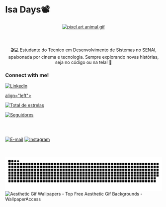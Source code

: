 #                                                               Isa Days📽️
<div align="center">
  <a href="https://git.io/typing-svg">
<img src="https://i.pinimg.com/originals/81/3a/de/813ade99d0c25c4a0b66a92d470cf218.gif" style="max-width: 500px; height: 237px; margin: 0px; width: 346px;" alt="pixel art animal gif">     
  </a>
</div>

<img align="center" alt="" src="./src/header-gif.gif">

#

<p align="center"> 🎬💻 Estudante do Técnico em Desenvolvimento de Sistemas no SENAI, apaixonada por cinema e tecnologia. Sempre explorando novas histórias, seja no código ou na tela! 🚀

<img align="right" alt="" height="190px" src="./src/study.gif">

<h3 align="left">Connect with me!</h3>
<p align="left">
   <a href="https://www.linkedin.com/in/isabella-dias-797a621a2/">
        <img 
            alt="Linkedin" 
            title="Linkedin" 
            src="https://custom-icon-badges.demolab.com/badge/-Meu%20Linkedin-blue?style=for-the-badge&logo=linkedin&logoColor=white"
        />
 <p> align="left">

 <img 
       alt="Total de estrelas" 
       title="Total de estrelas no GitHub" 
       src="https://custom-icon-badges.demolab.com/github/stars/isadias-collab?color=55960c&style=for-the-badge&labelColor=488207&logo=star&label=estrelas"
     />
   </a>

   <a href="https://github.com/isadias-collab?tab=followers">
     <img 
       alt="Seguidores" 
       title="Me siga no GitHub!!" 
       src="https://custom-icon-badges.demolab.com/github/followers/isadias-collab?color=236ad3&labelColor=1155ba&style=for-the-badge&logo=github&label=Seguidores&logoColor=white"
     />
   </a>

</p>

<br/>
<br/>


[![E-mail](https://img.shields.io/badge/-Email-000?style=for-the-badge&logo=microsoft-outlook&logoColor=FF00F6)](mailto:isabelladias753@gmail.com)
[![Instagram](https://img.shields.io/badge/-Instagram-000?style=for-the-badge&logo=instagram&logoColor=FF00F6&color:FFF)](https://www.instagram.com/isinhadiass/)

<br>
<br>
<meta itemprop="contentUrl" href="https://giffiles.alphacoders.com/220/220122.gif"> <picture align="center"> <source media="(prefers-color-scheme: dark)" srcset="https://raw.githubusercontent.com/mari4souza/mari4souza/output/github-contribution-grid-snake-dark.svg"> <source media="(prefers-color-scheme: light)" srcset="https://raw.githubusercontent.com/mari4souza/mari4souza/output/github-contribution-grid-snake-dark.svg"> <img align="center" alt="github contribution grid snake animation" src="https://raw.githubusercontent.com/mari4souza/mari4souza/output/github-contribution-grid-snake.svg"> </picture> <img src="https://wallpaperaccess.com/full/2641074.gif" jsaction="" class="sFlh5c FyHeAf iPVvYb" style="max-width: 1920px; height: 198px; margin: 0px; width: 352px;" alt="Aesthetic Gif Wallpapers - Top Free Aesthetic Gif Backgrounds - WallpaperAccess" jsname="kn3ccd">





                                     

